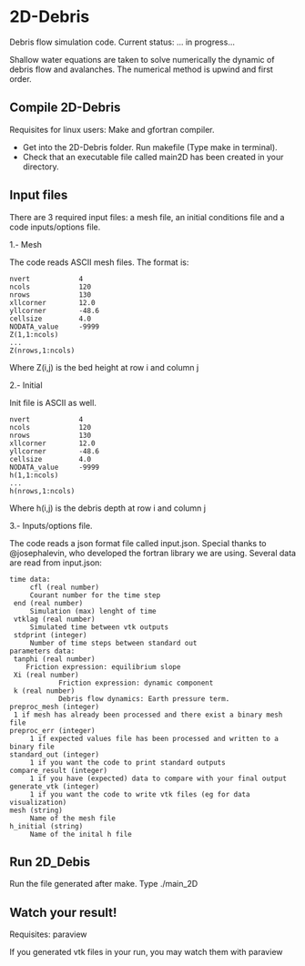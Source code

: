 2D-Debris
=========

Debris flow simulation code. Current status: ... in progress...

Shallow water equations are taken to solve numerically the dynamic of debris flow and avalanches. The numerical method is upwind and first order.


Compile 2D-Debris
-----------------

Requisites for linux users: Make and gfortran compiler. 

* Get into the 2D-Debris folder. Run makefile (Type make in terminal).
* Check that an executable file called main2D has been created in your directory. 

Input files
-----------

There are 3 required input files: a mesh file, an initial conditions file and a code inputs/options file.

1.- Mesh

The code reads ASCII mesh files. The format is:

    nvert      	     4
    ncols      	     120
    nrows      	     130
    xllcorner  	     12.0
    yllcorner 	     -48.6
    cellsize	     4.0
    NODATA_value     -9999
    Z(1,1:ncols) 
    ...
    Z(nrows,1:ncols)

Where Z(i,j) is the bed height at row i and column j

2.- Initial

Init file is ASCII as well. 

    nvert      	     4
    ncols      	     120
    nrows      	     130
    xllcorner  	     12.0
    yllcorner 	     -48.6
    cellsize	     4.0
    NODATA_value     -9999
    h(1,1:ncols) 
    ...
    h(nrows,1:ncols)

Where h(i,j) is the debris depth at row i and column j

3.- Inputs/options file.

The code reads a json format file called input.json. Special thanks to @josephalevin, who developed the fortran library we are using. Several data are read from input.json:

    time data:
    	 cfl (real number)  
	     Courant number for the time step
	 end (real number)
	     Simulation (max) lenght of time
	 vtklag (real number)
	     Simulated time between vtk outputs
	 stdprint (integer)
	     Number of time steps between standard out
    parameters data:
	 tanphi (real number)
	 	Friction expression: equilibrium slope
	 Xi (real number)
                Friction expression: dynamic component
	 k (real number)
                Debris flow dynamics: Earth pressure term.
    preproc_mesh (integer)
	 1 if mesh has already been processed and there exist a binary mesh file
    preproc_err (integer)
    	 1 if expected values file has been processed and written to a binary file
    standard_out (integer)
         1 if you want the code to print standard outputs
    compare_result (integer)
         1 if you have (expected) data to compare with your final output
    generate_vtk (integer) 
         1 if you want the code to write vtk files (eg for data visualization)
    mesh (string)
    	 Name of the mesh file
    h_initial (string)
    	 Name of the inital h file

Run 2D_Debis
------------

Run the file generated after make. Type ./main_2D

Watch your result!
------------------

Requisites: paraview

If you generated vtk files in your run, you may watch them with paraview